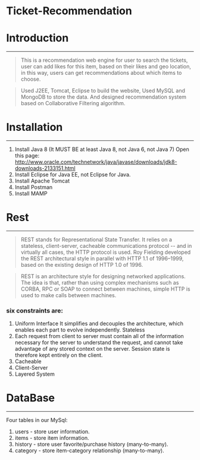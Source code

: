 # Ticket-Recommendation

# Introduction

---

>This is a recommendation web engine for user to search the tickets, user can add likes for this item, based on their likes and geo location, in this way, users can get recommendations about which items to choose.

>Used J2EE, Tomcat, Eclipse to build the website, Used MySQL and MongoDB to store the data. And designed recommendation system based on Collaborative Filtering algorithm.

# Installation
---

1. Install Java 8 
(It MUST BE at least Java 8, not Java 6, not Java 7)
Open this page:  http://www.oracle.com/technetwork/java/javase/downloads/jdk8-downloads-2133151.html
2. Install Eclipse for Java EE, not Eclipse for Java. 
3. Install Apache Tomcat
4. Install Postman
5. Install MAMP

# Rest
---
>REST stands for Representational State Transfer. It relies on a stateless, client-server, cacheable communications protocol -- and in virtually all cases, the HTTP protocol is used. Roy Fielding developed the REST architectural style in parallel with HTTP 1.1 of 1996–1999, based on the existing design of HTTP 1.0 of 1996.

>REST is an architecture style for designing networked applications. The idea is that, rather than using complex mechanisms such as CORBA, RPC or SOAP to connect between machines, simple HTTP is used to make calls between machines.

### six constraints are:
1. Uniform Interface
  It simplifies and decouples the architecture, which enables each part to evolve independently.
  Stateless
2. Each request from client to server must contain all of the information necessary for the server to understand the request, and cannot take advantage of any stored context on the server. Session state is therefore kept entirely on the client.
3. Cacheable
4. Client-Server
5. Layered System
# DataBase
---
Four tables in our MySql:
1. users - store user information.
2. items - store item information.
3. history - store user favorite/purchase history (many-to-many).
4. category - store item-category relationship (many-to-many).

